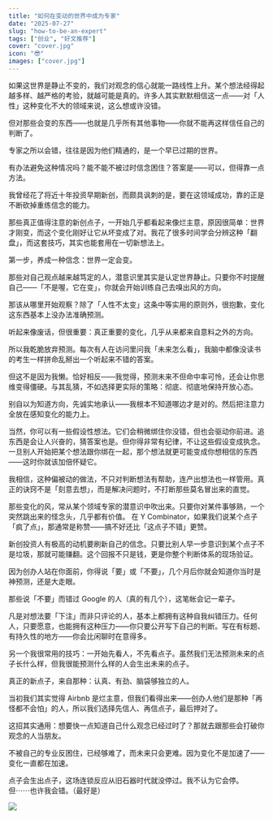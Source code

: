```yaml
---
title: "如何在变动的世界中成为专家"
date: "2025-07-27"
slug: "how-to-be-an-expert"
tags: ["创业", "好文推荐"]
cover: "cover.jpg"
icon: "😎"
images: ["cover.jpg"]
---
```

如果这世界是静止不变的，我们对观念的信心就能一路线性上升。某个想法经得起越多样、越严格的考验，就越可能是真的。许多人其实默默相信这一点——对「人性」这种变化不大的领域来说，这么想或许没错。



但对那些会变的东西——也就是几乎所有其他事物——你就不能再这样信任自己的判断了。



专家之所以会错，往往是因为他们精通的，是一个早已过期的世界。



有办法避免这种情况吗？能不能不被过时信念困住？答案是——可以，但得靠一点方法。



我曾经花了将近十年投资早期新创，而颇具讽刺的是，要在这领域成功，靠的正是不断砍掉重练信念的能力。



那些真正值得注意的新创点子，一开始几乎都看起来像烂主意，原因很简单：世界才刚变，而这个变化刚好让它从坏变成了对。我花了很多时间学会分辨这种「翻盘」，而这套技巧，其实也能套用在一切新想法上。



第一步，养成一种信念：世界一定会变。



那些对自己观点越来越笃定的人，潜意识里其实是认定世界静止。只要你不时提醒自己——「不是喔，它在变」，你就会开始训练自己去嗅出风的方向。



那该从哪里开始观察？除了「人性不太变」这条中等实用的原则外，很抱歉，变化这东西基本上没办法准确预测。



听起来像废话，但很重要：真正重要的变化，几乎从来都来自意料之外的方向。



所以我乾脆放弃预测。每次有人在访问里问我「未来怎么看」，我脑中都像没读书的考生一样拼命乱掰出一个听起来不错的答案。



但这不是因为我懒。恰好相反——我觉得，预测未来不但命中率可怜，还会让你思维变得僵硬。与其乱猜，不如选择更实际的策略：彻底、彻底地保持开放心态。



别自以为知道方向，先诚实地承认——我根本不知道哪边才是对的。然后把注意力全放在感知变化的能力上。



当然，你可以有一些假设性想法。它们会稍微绑住你没错，但也会驱动你前进。追东西是会让人兴奋的，猜答案也是。但你得非常有纪律，不让这些假设变成执念。
一旦别人开始把某个想法跟你绑在一起，那个想法就更可能变成你想相信的东西——这时你就该加倍怀疑它。



我相信，这种偏被动的做法，不只对判断想法有帮助，连产出想法也一样管用。真正的诀窍不是「刻意去想」，而是解决问题时，不打断那些莫名冒出来的直觉。



那些变化的风，常从某个领域专家的潜意识中吹出来。只要你对某件事够熟，一个突然跳出来的怪念头，几乎都有价值。
在 Y Combinator，如果我们说某个点子「疯了点」，那通常是称赞——搞不好还比「这点子不错」更赞。



新创投资人有极高的动机要刷新自己的信念。只要比别人早一步意识到某个点子不是垃圾，那就可能赚翻。这个回报不只是钱，更是你整个判断体系的现场验证。



因为创办人站在你面前，你得说「要」或「不要」，几个月后你就会知道你当时是神预测，还是大走眼。



那些说「不要」而错过 Google 的人（真的有几个），这笔帐会记一辈子。



凡是对想法要「下注」而非只评论的人，基本上都拥有这种自我纠错压力。任何人，只要愿意，也能拥有这种压力——你只要公开写下自己的判断。写在有标题、有持久性的地方——你会比闲聊时在意得多。



另一个我很常用的技巧：一开始先看人，不先看点子。虽然我们无法预测未来的点子长什么样，但我很能预测什么样的人会生出未来的点子。



真正的新点子，来自那种：认真、有劲、脑袋够独立的人。



当初我们其实觉得 Airbnb 是烂主意，但我们看得出来——创办人他们是那种「再怪都不会怕」的人，所以我们选择先信人、再信点子，最后押对了。



这招其实通用：想要快一点知道自己什么观念已经过时了？那就去跟那些会打破你观念的人当朋友。



不被自己的专业反困住，已经够难了，而未来只会更难。因为变化不是加速了——变化一直都在加速。



点子会生出点子，这场连锁反应从旧石器时代就没停过。我不认为它会停。
但⋯⋯也许我会错。（最好是）




![](https://prod-files-secure.s3.us-west-2.amazonaws.com/112d0858-5090-4d34-a606-b75eb8d65fd2/46476355-9cf3-4e99-9b7a-3531bc426380/1000202064.png?X-Amz-Algorithm=AWS4-HMAC-SHA256&X-Amz-Content-Sha256=UNSIGNED-PAYLOAD&X-Amz-Credential=ASIAZI2LB46655T67R6D%2F20251005%2Fus-west-2%2Fs3%2Faws4_request&X-Amz-Date=20251005T152804Z&X-Amz-Expires=3600&X-Amz-Security-Token=IQoJb3JpZ2luX2VjENv%2F%2F%2F%2F%2F%2F%2F%2F%2F%2FwEaCXVzLXdlc3QtMiJHMEUCIQCu%2FQ65suGp7ZGLIGK0LEKB5Gg6FFkv%2FsHgoQSRJ58lpQIgGoXo99HpY8UXJAMRG0Y%2BRyPxA%2FIcR%2BmvUYVR0n3T3x4q%2FwMIdBAAGgw2Mzc0MjMxODM4MDUiDMMEkheDw5APazW3tSrcA8kFiGHhKjbrw93myez8Ek009H0efTPBapG6e7bMdzywtDhLQXrwhBzOLnbOp8TBiRCMvTFl%2Fx2ITLIfxYP%2BnAEtPdJvpFwnld6tYgHScaOBIFn9WJ7Iks4D4WV%2FHtEjGzhM5jrKs8%2BCWJczNNkOL%2Bc3oFI4iNrt0t2Lh9qJbu3Z%2Foz0pdTUPYk8%2FPFQ1wixiozcE16J%2FZmvgO%2BIC%2FbXXK62T6g53uwf0lDWFTmZKdLgQZSjj2ct%2FwFXLstVBPqZqVQppjMe%2BhTXOTbaPeIf4E3xBXcgurrAsvOTTuSp1uji99%2BHlEugWLj94oTeSmJ%2F5djO9SwoJkgAYGIkzCifqsLE5CspMxd8vkF97%2BmuzPkdxvN4R1ZeRDMMyLuUIOgAxOOiHopifh1464clQGsrQaZdFOq4tQUKQqmKbFzFGOm7Blu%2BLvNeaFOqeOa%2FDQ8T8Z8pPtCCxbJjdnvR1WdsYThgbULOwhSkGaRy2kpWCD5fVP%2FOlX8worfT%2FZHDtsg19VTp0mIvJSWRZ%2F9GU2TL67Y%2F7z1tYJX5QWe4eaznsRiZYTS4QFXWXDZz8LnI3abl1Pw5uSsZkM1h8%2BiIc0KOGwPEyB8IWbvP9G0i5C6sKS2pRnBiOMlhlw7%2B%2BG34MNydiccGOqUBlIjaabyGuUbBKoxNKXqK%2Bldm3DhYRRb%2Bg7kfx1udrVyOq9lFXoa4XoCsi7vc8Veh%2FKZmTr0fod0Fw%2Fp%2FPWw%2FF1TwCLRTbnNR081AHJ90jqhW0%2BkP4cNuelci9gFAiTNmAbvVOtczSrQXRKSLNPMTE80%2Bq0z7cz77EEjR%2BLvxva%2Fk2GfORcb2GDkcNy1LRPxSpTz%2BFcTHvUzS08gUrMzQeP4ZkuXs&X-Amz-Signature=03775663ec255d9ed9b5e697763e1026e36322047e26c8af28293166a572de5c&X-Amz-SignedHeaders=host&x-amz-checksum-mode=ENABLED&x-id=GetObject)

